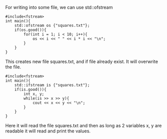 For writing into some file, we can use std::ofstream

```
#include<fstream>
int main(){
	std::ofstream os {"squares.txt"};
	if(os.good()){
		for(int i = 1; i < 10; i++){
			os << i << " " << i * i << "\n";
		}
	}
}
```
This creates new file squares.txt, and if file already exist.
It will overwrite the file.

```
#include<fstream>
int main(){
	std::ifstream is {"squares.txt"};
	if(is.good()){
		int x, y;
		while(is >> x >> y){
			cout << x << y << "\n";
		}
	}
}
```
Here it will read the file squares.txt and then 
as long as 2 variables x, y are readable it will 
read and print the values.
